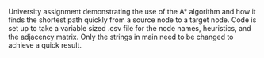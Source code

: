 University assignment demonstrating the use of the A* algorithm and how it finds the shortest path quickly from a source node to a target node. Code is set up to take a variable sized .csv file for the node names, heuristics, and the adjacency matrix. Only the strings in main need to be changed to achieve a quick result.
